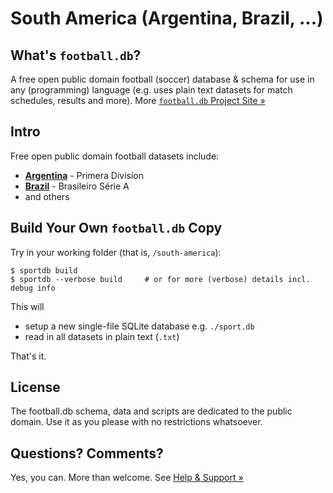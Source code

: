 # South America (Argentina, Brazil, ...)


## What's `football.db`?

A free open public domain football (soccer) database & schema
for use in any (programming) language
(e.g. uses plain text datasets for match schedules, results and more).
More [`football.db` Project Site »](http://openfootball.github.io)


## Intro

Free open public domain football datasets include:

- [**Argentina**](argentina) - Primera Division
- [**Brazil**](brazil) - Brasileiro Série A
- and others



## Build Your Own `football.db` Copy

Try in your working folder (that is, `/south-america`):

```
$ sportdb build
$ sportdb --verbose build     # or for more (verbose) details incl. debug info
```

This will

- setup a new single-file SQLite database e.g. `./sport.db`
- read in all datasets in plain text (`.txt`)

That's it.



## License

The football.db schema, data and scripts are dedicated to the public domain. Use it as you please with no restrictions whatsoever.


## Questions? Comments?

Yes, you can. More than welcome.
See [Help & Support »](https://github.com/openfootball/help)
